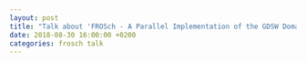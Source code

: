 ```yaml
---
layout: post
title: "Talk about 'FROSch - A Parallel Implementation of the GDSW Domain Decomposition Preconditioner in Trilinos' at EPFL, Lausanne, Switzerland"
date: 2018-08-30 16:00:00 +0200
categories: frosch talk
---
```

